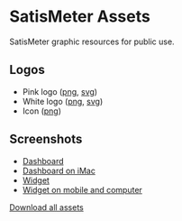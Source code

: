 # SatisMeter Assets

SatisMeter graphic resources for public use. 

## Logos

* Pink logo ([png](satismeter-logo-pink.png), [svg](satismeter-logo-pink.svg))
* White logo ([png](satismeter-logo-white.png), [svg](satismeter-logo-white.svg))
* Icon ([png](satismeter-icon.png))

## Screenshots

* [Dashboard](satismeter-dashboard-screenshot.png)
* [Dashboard on iMac](satismeter-dashboard-imac.png)
* [Widget](satismeter-widget-screenshot.png)
* [Widget on mobile and computer](satismeter-widget-mobile-and-computer.png)

[Download all assets](https://github.com/satismeter/assets/archive/master.zip)

